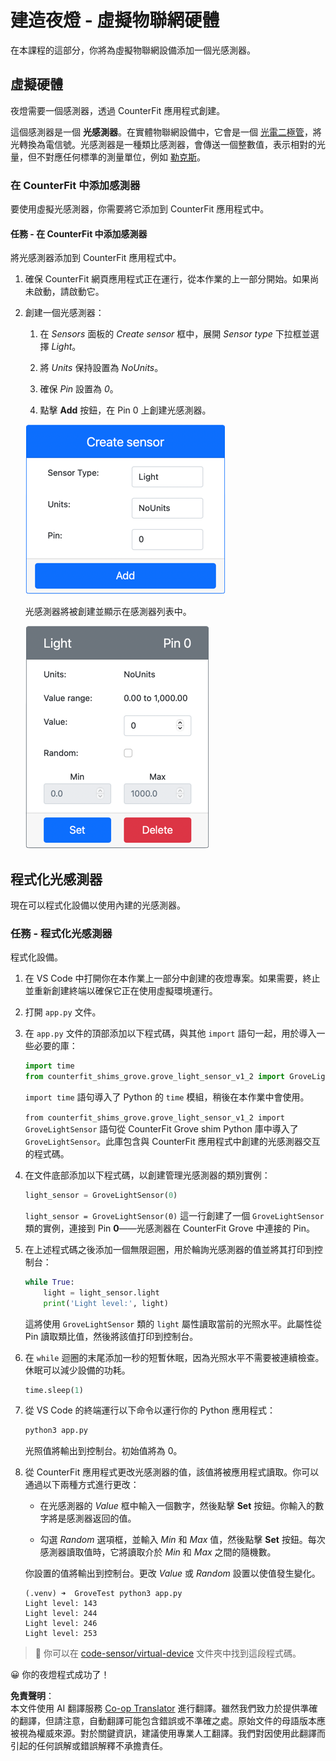 <!--
CO_OP_TRANSLATOR_METADATA:
{
  "original_hash": "11f10c6760fb8202cf368422702fdf70",
  "translation_date": "2025-08-24T23:24:23+00:00",
  "source_file": "1-getting-started/lessons/3-sensors-and-actuators/virtual-device-sensor.md",
  "language_code": "tw"
}
-->
# 建造夜燈 - 虛擬物聯網硬體

在本課程的這部分，你將為虛擬物聯網設備添加一個光感測器。

## 虛擬硬體

夜燈需要一個感測器，透過 CounterFit 應用程式創建。

這個感測器是一個 **光感測器**。在實體物聯網設備中，它會是一個 [光電二極管](https://wikipedia.org/wiki/Photodiode)，將光轉換為電信號。光感測器是一種類比感測器，會傳送一個整數值，表示相對的光量，但不對應任何標準的測量單位，例如 [勒克斯](https://wikipedia.org/wiki/Lux)。

### 在 CounterFit 中添加感測器

要使用虛擬光感測器，你需要將它添加到 CounterFit 應用程式中。

#### 任務 - 在 CounterFit 中添加感測器

將光感測器添加到 CounterFit 應用程式中。

1. 確保 CounterFit 網頁應用程式正在運行，從本作業的上一部分開始。如果尚未啟動，請啟動它。

1. 創建一個光感測器：

    1. 在 *Sensors* 面板的 *Create sensor* 框中，展開 *Sensor type* 下拉框並選擇 *Light*。

    1. 將 *Units* 保持設置為 *NoUnits*。

    1. 確保 *Pin* 設置為 *0*。

    1. 點擊 **Add** 按鈕，在 Pin 0 上創建光感測器。

    ![光感測器設置](../../../../../translated_images/counterfit-create-light-sensor.9f36a5e0d4458d8d554d54b34d2c806d56093d6e49fddcda2d20f6fef7f5cce1.tw.png)

    光感測器將被創建並顯示在感測器列表中。

    ![光感測器已創建](../../../../../translated_images/counterfit-light-sensor.5d0f5584df56b90f6b2561910d9cb20dfbd73eeff2177c238d38f4de54aefae1.tw.png)

## 程式化光感測器

現在可以程式化設備以使用內建的光感測器。

### 任務 - 程式化光感測器

程式化設備。

1. 在 VS Code 中打開你在本作業上一部分中創建的夜燈專案。如果需要，終止並重新創建終端以確保它正在使用虛擬環境運行。

1. 打開 `app.py` 文件。

1. 在 `app.py` 文件的頂部添加以下程式碼，與其他 `import` 語句一起，用於導入一些必要的庫：

    ```python
    import time
    from counterfit_shims_grove.grove_light_sensor_v1_2 import GroveLightSensor
    ```

    `import time` 語句導入了 Python 的 `time` 模組，稍後在本作業中會使用。

    `from counterfit_shims_grove.grove_light_sensor_v1_2 import GroveLightSensor` 語句從 CounterFit Grove shim Python 庫中導入了 `GroveLightSensor`。此庫包含與 CounterFit 應用程式中創建的光感測器交互的程式碼。

1. 在文件底部添加以下程式碼，以創建管理光感測器的類別實例：

    ```python
    light_sensor = GroveLightSensor(0)
    ```

    `light_sensor = GroveLightSensor(0)` 這一行創建了一個 `GroveLightSensor` 類的實例，連接到 Pin **0**——光感測器在 CounterFit Grove 中連接的 Pin。

1. 在上述程式碼之後添加一個無限迴圈，用於輪詢光感測器的值並將其打印到控制台：

    ```python
    while True:
        light = light_sensor.light
        print('Light level:', light)
    ```

    這將使用 `GroveLightSensor` 類的 `light` 屬性讀取當前的光照水平。此屬性從 Pin 讀取類比值，然後將該值打印到控制台。

1. 在 `while` 迴圈的末尾添加一秒的短暫休眠，因為光照水平不需要被連續檢查。休眠可以減少設備的功耗。

    ```python
    time.sleep(1)
    ```

1. 從 VS Code 的終端運行以下命令以運行你的 Python 應用程式：

    ```sh
    python3 app.py
    ```

    光照值將輸出到控制台。初始值將為 0。

1. 從 CounterFit 應用程式更改光感測器的值，該值將被應用程式讀取。你可以通過以下兩種方式進行更改：

    * 在光感測器的 *Value* 框中輸入一個數字，然後點擊 **Set** 按鈕。你輸入的數字將是感測器返回的值。

    * 勾選 *Random* 選項框，並輸入 *Min* 和 *Max* 值，然後點擊 **Set** 按鈕。每次感測器讀取值時，它將讀取介於 *Min* 和 *Max* 之間的隨機數。

    你設置的值將輸出到控制台。更改 *Value* 或 *Random* 設置以使值發生變化。

    ```output
    (.venv) ➜  GroveTest python3 app.py 
    Light level: 143
    Light level: 244
    Light level: 246
    Light level: 253
    ```

> 💁 你可以在 [code-sensor/virtual-device](../../../../../1-getting-started/lessons/3-sensors-and-actuators/code-sensor/virtual-device) 文件夾中找到這段程式碼。

😀 你的夜燈程式成功了！

**免責聲明**：  
本文件使用 AI 翻譯服務 [Co-op Translator](https://github.com/Azure/co-op-translator) 進行翻譯。雖然我們致力於提供準確的翻譯，但請注意，自動翻譯可能包含錯誤或不準確之處。原始文件的母語版本應被視為權威來源。對於關鍵資訊，建議使用專業人工翻譯。我們對因使用此翻譯而引起的任何誤解或錯誤解釋不承擔責任。